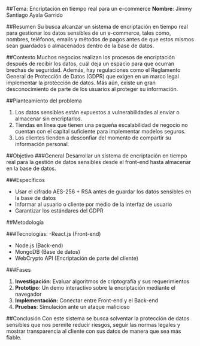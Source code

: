 ##Tema: Encriptación en tiempo real para un e-commerce
**Nombre**: Jimmy Santiago Ayala Garrido

##Resumen 
Su busca alcanzar un sistema de encriptación en tiempo real para gestionar los datos sensibles de un e-commerce, tales como, nombres, teléfonos, emails y métodos de pagos antes de que estos mismos sean guardados o almacenados dentro de la base de datos.

##Contexto
Muchos negocios realizan los procesos de encriptación después de recibir los datos, cuál deja un espacio para que ocurran brechas de seguridad. Además, hay regulaciones como el Reglamento General de Protección de Datos (GDPR) que exigen en un marco legal implementar la protección de datos. Más aún, existe un gran desconocimiento de parte de los usuarios al proteger su información.

##Planteamiento del problema 
1. Los datos sensibles están expuestos a vulnerabilidades al enviar o almacenar sin encriptarlos.
2. Tiendas en línea que tienen una pequeña escalabilidad de negocio no cuentan con el capital suficiente para implementar modelos seguros.
3. Los clientes tienden a desconfiar del momento de compartir su información personal.

##Objetivo 
###General
Desarrollar un sistema de encriptación en tiempo real para la gestión de datos sensibles desde el front-end hasta almacenar en la base de datos.

###Específicos
- Usar el cifrado AES-256 + RSA antes de guardar los datos sensibles en la base de datos
- Informar al usuario o cliente por medio de la interfaz de usuario
- Garantizar los estándares del GDPR

##Metodología

###Tecnologías:
-React.js (Front-end)
- Node.js (Back-end)
- MongoDB (Base de datos)
- WebCrypto API (Encriptación de parte del cliente)

###Fases
1. **Investigación**: Evaluar algoritmos de criptografía y sus requerimientos
2. **Prototipo**: Un demo interactivo sobre la encriptación mediante el navegador
3. **Implementación:** Conectar entre Front-end y el Back-end
4. **Pruebas**: Simulación ante un ataque malicioso

##Conclusión 
Con este sistema se busca solventar la protección de datos sensibles que nos permite reducir riesgos, seguir las normas legales y mostrar transparencia al cliente con sus datos de manera que sea más fiable. 
